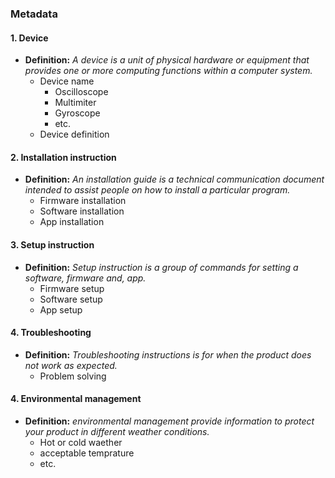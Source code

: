 ### Metadata

#### 1. Device 
- **Definition:** *A device is a unit of physical hardware or equipment that provides one or more computing functions within a computer system.*
   - Device name
      - Oscilloscope
      - Multimiter
      - Gyroscope
      - etc.
   - Device definition
   
#### 2. Installation instruction
 - **Definition:** *An installation guide is a technical communication document intended to assist people on how to install a particular program.*
   - Firmware installation 
   - Software installation
   - App installation
   
#### 3. Setup instruction
 - **Definition:** *Setup instruction is a group of commands for setting a software, firmware and, app.*
   - Firmware setup 
   - Software setup 
   - App setup 
 
#### 4. Troubleshooting
- **Definition:** *Troubleshooting instructions is for when the product does not work as expected.*
   - Problem solving 

#### 4. Environmental management 
- **Definition:** *environmental management provide information to protect your product in different weather conditions.*
  - Hot or cold waether
  - acceptable temprature
  - etc.
